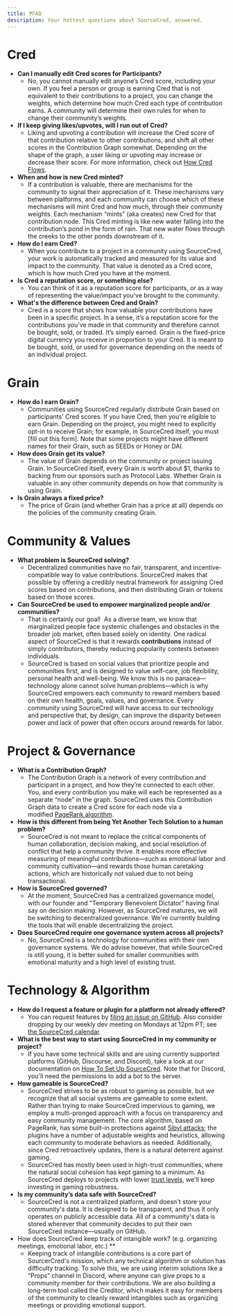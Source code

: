```yaml
---
title: ❓FAQ
description: Your hottest questions about SourceCred, answered.
---
```


# **Cred**

- **Can I manually edit Cred scores for Participants?**
  - No, you cannot manually edit anyone’s Cred score, including your own. If you
    feel a person or group is earning Cred that is not equivalent to their
    contributions to a project, you can change the weights, which determine how
    much Cred each type of contribution earns. A community will determine their
    own rules for when to change their community’s weights.
- **If I keep giving likes/upvotes, will I run out of Cred?**
  - Liking and upvoting a contribution will increase the Cred score of that
    contribution relative to other contributions, and shift all other scores in
    the Contribution Graph somewhat. Depending on the shape of the graph, a user
    liking or upvoting may increase or decrease their score. For more
    information, check out
    [How Cred Flows](https://sourcecred.io/docs/beta/cred).
- **When and how is new Cred minted?**
  - If a contribution is valuable, there are mechanisms for the community to
    signal their appreciation of it. These mechanisms vary between platforms,
    and each community can choose which of these mechanisms will mint Cred and
    how much, through their community weights. Each mechanism “mints” (aka
    creates) new Cred for that contribution node. This Cred minting is like new
    water falling into the contribution’s pond in the form of rain. That new
    water flows through the creeks to the other ponds downstream of it.
- **How do I earn Cred?**
  - When you contribute to a project in a community using SourceCred, your work
    is automatically tracked and measured for its value and impact to the
    community. That value is denoted as a Cred score, which is how much Cred you
    have at the moment.
- **Is Cred a reputation score, or something else?**
  - You can think of it as a reputation score for participants, or as a way of
    representing the value/impact you've brought to the community.
- **What's the difference between Cred and Grain?**
  - Cred is a score that shows how valuable your contributions have been in a
    specific project. In a sense, it’s a reputation score for the contributions
    you've made in that community and therefore cannot be bought, sold, or
    traded. It’s simply earned. Grain is the fixed-price digital currency you
    receive in proportion to your Cred. It is meant to be bought, sold, or used
    for governance depending on the needs of an individual project.

# **Grain**

- **How do I earn Grain?**
  - Communities using SourceCred regularly distribute Grain based on
    participants' Cred scores. If you have Cred, then you're eligible to earn
    Grain. Depending on the project, you might need to explicitly opt-in to
    receive Grain; for example, in SourceCred itself, you must [fill out this
    form]. Note that some projects might have different names for their Grain,
    such as SEEDs or Honey or DAI.
- **How does Grain get its value?**
  - The value of Grain depends on the community or project issuing Grain. In
    SourceCred itself, every Grain is worth about \$1, thanks to backing from
    our sponsors such as Protocol Labs. Whether Grain is valuable in any other
    community depends on how that community is using Grain.
- **Is Grain always a fixed price?**
  - The price of Grain (and whether Grain has a price at all) depends on the
    policies of the community creating Grain.

# **Community & Values**

- **What problem is SourceCred solving?**
  - Decentralized communities have no fair, transparent, and
    incentive-compatible way to value contributions. SourceCred makes that
    possible by offering a credibly neutral framework for assigning Cred scores
    based on contributions, and then distributing Grain or tokens based on those
    scores.
- **Can SourceCred be used to empower marginalized people and/or communities?**
  - That is certainly our goal!  As a diverse team, we know that marginalized
    people face systemic challenges and obstacles in the broader job market,
    often based solely on identity. One radical aspect of SourceCred is that it
    rewards **contributions** instead of simply contributors, thereby reducing
    popularity contests between individuals.
  - SourceCred is based on social values that prioritize people and communities
    first, and is designed to value self-care, job flexibility, personal health
    and well-being. We know this is no panacea—technology alone cannot solve
    human problems—which is why SourceCred empowers each community to reward
    members based on their own health, goals, values, and governance. Every
    community using SourceCred will have access to our technology and
    perspective that, by design, can improve the disparity between power and
    lack of power that often occurs around rewards for labor.

# **Project & Governance**

- **What is a Contribution Graph?**
  - The Contribution Graph is a network of every contribution and participant in
    a project, and how they’re connected to each other. You, and every
    contribution you make will each be represented as a separate “node” in the
    graph. SourceCred uses this Contribution Graph data to create a Cred score
    for each node via a
    modified [PageRank algorithm](http://ilpubs.stanford.edu:8090/422/1/1999-66.pdf).
- **How is this different from being Yet Another Tech Solution to a human
  problem?**
  - SourceCred is not meant to replace the critical components of human
    collaboration, decision making, and social resolution of conflict that help
    a community thrive. It enables more effective measuring of meaningful
    contributions—such as emotional labor and community cultivation—and rewards
    those human caretaking actions, which are historically not valued due to not
    being transactional.
- **How is SourceCred governed?**
  - At the moment, SourceCred has a centralized governance model, with our
    founder and "Temporary Benevolent Dictator" having final say on decision
    making. However, as SourceCred matures, we will be switching to
    decentralized governance. We're currently building the tools that will
    enable decentralizing the project.
- **Does SourceCred require one governance system across all projects?**
  - No, SourceCred is a technology for communities with their own governance
    systems. We do advise however, that while SourceCred is still young, it is
    better suited for smaller communities with emotional maturity and a high
    level of existing trust.

# **Technology & Algorithm**

- **How do I request a feature or plugin for a platform not already offered?**
  - You can request features by
    [filing an issue on GitHub](https://github.com/sourcecred/sourcecred/issues).
    Also consider dropping by our weekly dev meeting on Mondays at 12pm PT; see
    [the SourceCred calendar](https://sourcecred.io/calendar).
- **What is the best way to start using SourceCred in my community or project?**
  - If you have some technical skills and are using currently supported
    platforms (GitHub, Discourse, and Discord), take a look at our documentation
    on [How To Set Up SourceCred](https://sourcecred.io/docs/beta/setup-guide).
    Note that for Discord, you'll need the permissions to add a bot to the
    server.
- **How gameable is SourceCred?**
  - SourceCred strives to be as robust to gaming as possible, but we recognize
    that all social systems are gameable to some extent. Rather than trying to
    make SourceCred impervious to gaming, we employ a multi-pronged approach
    with a focus on transparency and easy community management. The core
    algorithm, based on PageRank, has some built-in protections against
    [Sibyl attacks](https://en.wikipedia.org/wiki/Sybil_attack); the plugins
    have a number of adjustable weights and heuristics, allowing each community
    to moderate behaviors as needed. Additionally, since Cred retroactively
    updates, there is a natural deterrent against gaming.
  - SourceCred has mostly been used in high-trust communities, where the natural
    social cohesion has kept gaming to a minimum. As SourceCred deploys to
    projects with lower
    [trust levels](https://sourcecred.io/docs/concepts/trust_levels), we'll keep
    investing in gaming robustness.
- **Is my community’s data safe with SourceCred?**
  - SourceCred is not a centralized platform, and doesn't store your community's
    data. It is designed to be transparent, and thus it only operates on
    publicly accessible data. All of a community's data is stored wherever that
    community decides to put their own SourceCred instance—usually on GitHub.
- How does SourceCred keep track of intangible work? (e.g. organizing meetings,
  emotional labor, etc.) \*\*
  - Keeping track of intangible contributions is a core part of SourcerCred's
    mission, which any technical algorithm or solution has difficulty tracking.
    To solve this, we are using interim solutions like a “Props” channel in
    Discord, where anyone can give props to a community member for their
    contributions. We are also building a long-term tool called the Creditor,
    which makes it easy for members of the community to cleanly reward
    intangibles such as organizing meetings or providing emotional support.
